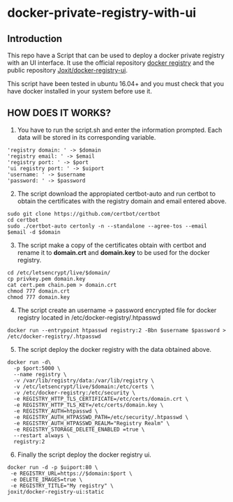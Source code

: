 # docker-private-registry-with-ui

## Introduction

This repo have a Script that can be used to deploy a docker private registry with an UI interface. It use the official repository [docker registry](https://hub.docker.com/_/registry/) and the public repository [Joxit/docker-registry-ui](https://hub.docker.com/r/joxit/docker-registry-ui/). 

This script have been tested in ubuntu 16.04+ and you must check that you have docker installed in your system before use it.

## HOW DOES IT WORKS?

1. You have to run the script.sh and enter the information prompted. Each data will be stored in its corresponding variable.
```
'registry domain: ' -> $domain
'registry email: ' -> $email
'registry port: ' -> $port
'ui registry port: ' -> $uiport
'username: ' -> $username
'password: ' -> $password
```

2. The script download the appropiated certbot-auto and run certbot to obtain the certificates with the registry domain and email entered above.
```
sudo git clone https://github.com/certbot/certbot   
cd certbot    
sudo ./certbot-auto certonly -n --standalone --agree-tos --email $email -d $domain   
```
3. The script make a copy of the certificates obtain with certbot and rename it to **domain.crt** and **domain.key** to be 
used for the docker registry.
```
cd /etc/letsencrypt/live/$domain/   
cp privkey.pem domain.key  
cat cert.pem chain.pem > domain.crt   
chmod 777 domain.crt   
chmod 777 domain.key   
```
4. The script create an username -> password encrypted file for docker registry located in /etc/docker-registry/.htpasswd

```
docker run --entrypoint htpasswd registry:2 -Bbn $username $password > /etc/docker-registry/.htpasswd
```
5. The script deploy the docker registry with the data obtained above.
```
docker run -d\
  -p $port:5000 \
  --name registry \
  -v /var/lib/registry/data:/var/lib/registry \
  -v /etc/letsencrypt/live/$domain:/etc/certs \
  -v /etc/docker-registry:/etc/security \
  -e REGISTRY_HTTP_TLS_CERTIFICATE=/etc/certs/domain.crt \
  -e REGISTRY_HTTP_TLS_KEY=/etc/certs/domain.key \
  -e REGISTRY_AUTH=htpasswd \
  -e REGISTRY_AUTH_HTPASSWD_PATH=/etc/security/.htpasswd \
  -e REGISTRY_AUTH_HTPASSWD_REALM="Registry Realm" \
  -e REGISTRY_STORAGE_DELETE_ENABLED =true \
  --restart always \
  registry:2
```
6. Finally the script deploy the docker registry ui.
```
docker run -d -p $uiport:80 \
 -e REGISTRY_URL=https://$domain:$port \
 -e DELETE_IMAGES=true \
 -e REGISTRY_TITLE="My registry" \
joxit/docker-registry-ui:static
